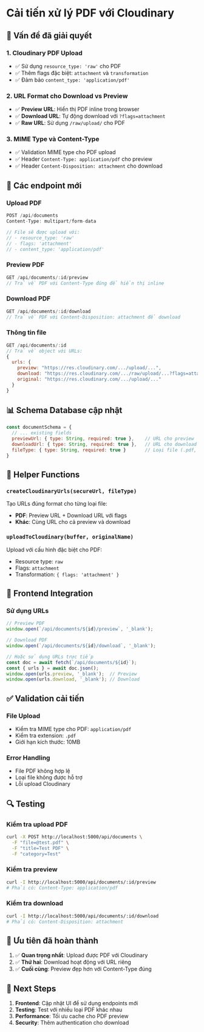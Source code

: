 # Cải tiến xử lý PDF với Cloudinary

## 🎯 Vấn đề đã giải quyết

### 1. **Cloudinary PDF Upload**
- ✅ Sử dụng `resource_type: 'raw'` cho PDF
- ✅ Thêm flags đặc biệt: `attachment` và `transformation`
- ✅ Đảm bảo `content_type: 'application/pdf'`

### 2. **URL Format cho Download vs Preview**
- ✅ **Preview URL**: Hiển thị PDF inline trong browser
- ✅ **Download URL**: Tự động download với `?flags=attachment`
- ✅ **Raw URL**: Sử dụng `/raw/upload/` cho PDF

### 3. **MIME Type và Content-Type**
- ✅ Validation MIME type cho PDF upload
- ✅ Header `Content-Type: application/pdf` cho preview
- ✅ Header `Content-Disposition: attachment` cho download

## 🚀 Các endpoint mới

### Upload PDF
```javascript
POST /api/documents
Content-Type: multipart/form-data

// File sẽ được upload với:
// - resource_type: 'raw'
// - flags: 'attachment'
// - content_type: 'application/pdf'
```

### Preview PDF
```javascript
GET /api/documents/:id/preview
// Trả về PDF với Content-Type đúng để hiển thị inline
```

### Download PDF
```javascript
GET /api/documents/:id/download
// Trả về PDF với Content-Disposition: attachment để download
```

### Thông tin file
```javascript
GET /api/documents/:id
// Trả về object với URLs:
{
  urls: {
    preview: "https://res.cloudinary.com/.../upload/...",
    download: "https://res.cloudinary.com/.../raw/upload/...?flags=attachment",
    original: "https://res.cloudinary.com/.../upload/..."
  }
}
```

## 📊 Schema Database cập nhật

```javascript
const documentSchema = {
  // ... existing fields
  previewUrl: { type: String, required: true },    // URL cho preview
  downloadUrl: { type: String, required: true },   // URL cho download
  fileType: { type: String, required: true }       // Loại file (.pdf, .doc, etc.)
}
```

## 🔧 Helper Functions

### `createCloudinaryUrls(secureUrl, fileType)`
Tạo URLs đúng format cho từng loại file:
- **PDF**: Preview URL + Download URL với flags
- **Khác**: Cùng URL cho cả preview và download

### `uploadToCloudinary(buffer, originalName)`
Upload với cấu hình đặc biệt cho PDF:
- Resource type: `raw`
- Flags: `attachment`
- Transformation: `{ flags: 'attachment' }`

## 🎨 Frontend Integration

### Sử dụng URLs
```javascript
// Preview PDF
window.open(`/api/documents/${id}/preview`, '_blank');

// Download PDF
window.open(`/api/documents/${id}/download`, '_blank');

// Hoặc sử dụng URLs trực tiếp
const doc = await fetch(`/api/documents/${id}`);
const { urls } = await doc.json();
window.open(urls.preview, '_blank');  // Preview
window.open(urls.download, '_blank'); // Download
```

## ✅ Validation cải tiến

### File Upload
- Kiểm tra MIME type cho PDF: `application/pdf`
- Kiểm tra extension: `.pdf`
- Giới hạn kích thước: 10MB

### Error Handling
- File PDF không hợp lệ
- Loại file không được hỗ trợ
- Lỗi upload Cloudinary

## 🔍 Testing

### Kiểm tra upload PDF
```bash
curl -X POST http://localhost:5000/api/documents \
  -F "file=@test.pdf" \
  -F "title=Test PDF" \
  -F "category=Test"
```

### Kiểm tra preview
```bash
curl -I http://localhost:5000/api/documents/:id/preview
# Phải có: Content-Type: application/pdf
```

### Kiểm tra download
```bash
curl -I http://localhost:5000/api/documents/:id/download
# Phải có: Content-Disposition: attachment
```

## 🎯 Ưu tiên đã hoàn thành

1. ✅ **Quan trọng nhất**: Upload được PDF với Cloudinary
2. ✅ **Thứ hai**: Download hoạt động với URL riêng
3. ✅ **Cuối cùng**: Preview đẹp hơn với Content-Type đúng

## 🚀 Next Steps

1. **Frontend**: Cập nhật UI để sử dụng endpoints mới
2. **Testing**: Test với nhiều loại PDF khác nhau
3. **Performance**: Tối ưu cache cho PDF preview
4. **Security**: Thêm authentication cho download
